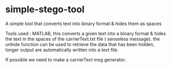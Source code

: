 # simple-stego-tool
A simple tool that converts text into binary format &amp; hides them as spaces


Tools used : MATLAB,
this converts a given text into a binary format & hides the text in the spaces of the carrierText.txt file ( senseless message).
the unhide function can be used to retrieve the data that has been hidden, longer output are automatically written into a text file.

If possible we need to make a carrierText msg generator.
